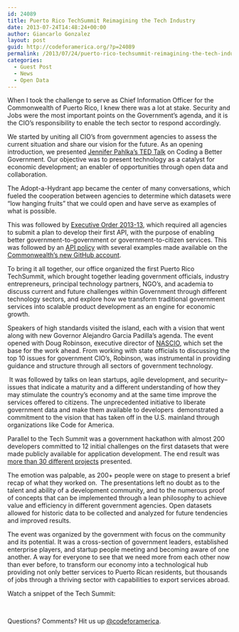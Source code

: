 ```yaml
---
id: 24089
title: Puerto Rico TechSummit Reimagining the Tech Industry
date: 2013-07-24T14:48:24+00:00
author: Giancarlo Gonzalez
layout: post
guid: http://codeforamerica.org/?p=24089
permalink: /2013/07/24/puerto-rico-techsummit-reimagining-the-tech-industry/
categories:
  - Guest Post
  - News
  - Open Data
---
```

<p dir="ltr">
  When I took the challenge to serve as Chief Information Officer for the Commonwealth of Puerto Rico, I knew there was a lot at stake. Security and Jobs were the most important points on the Government’s agenda, and it is the CIO’s responsibility to enable the tech sector to respond accordingly.
</p>

<p dir="ltr">
  We started by uniting all CIO’s from government agencies to assess the current situation and share our vision for the future. As an opening introduction, we presented <a href="http://codeforamerica.org/ted" target="_blank">Jennifer Pahlka’s TED Talk</a> on Coding a Better Government. Our objective was to present technology as a catalyst for economic development; an enabler of opportunities through open data and collaboration.
</p>

The Adopt-a-Hydrant app became the center of many conversations, which fueled the cooperation between agencies to determine which datasets were “low hanging fruits” that we could open and have serve as examples of what is possible.

This was followed by [Executive Order 2013-13](http://www2.pr.gov/agencias/estado/Documents/OE-2013/OE-2013-013.pdf), which required all agencies to submit a plan to develop their first API, with the purpose of enabling better government-to-government or government-to-citizen services. This was followed by an [API policy](http://www2.pr.gov/cio/Politicas%20y%20Procedimientos/Guia%20TIG-016.pdf) with several examples made available on the [Commonwealth’s new GitHub account](https://github.com/commonwealth-of-puerto-rico).

To bring it all together, our office organized the first Puerto Rico TechSummit, which brought together leading government officials, industry entrepreneurs, principal technology partners, NGO’s, and academia to discuss current and future challenges within Government through different technology sectors, and explore how we transform traditional government services into scalable product development as an engine for economic growth.

<p dir="ltr">
  Speakers of high standards visited the island, each with a vision that went along with new Governor Alejandro Garcia Padilla’s agenda. The event opened with Doug Robinson, executive director of <a href="https://www.nascio.org">NASCIO</a>, which set the base for the work ahead. From working with state officials to discussing the top 10 issues for government CIO’s, Robinson, was instrumental in providing guidance and structure through all sectors of government technology.
</p>

 It was followed by talks on lean startups, agile development, and security&#8211;issues that indicate a maturity and a different understanding of how they may stimulate the country&#8217;s economy and at the same time improve the services offered to citizens. The unprecedented initiative to liberate government data and make them available to developers  demonstrated a commitment to the vision that has taken off in the U.S. mainland through organizations like Code for America.

Parallel to the Tech Summit was a government hackathon with almost 200 developers committed to 12 initial challenges on the first datasets that were made publicly available for application development. The end result was [more than 30 different projects](http://artzub.com/ghv/#user=commonwealth-of-puerto-rico) presented.

<p dir="ltr">
  The emotion was palpable, as 200+ people were on stage to present a brief recap of what they worked on.  The presentations left no doubt as to the talent and ability of a development community, and to the numerous proof of concepts that can be implemented through a lean philosophy to achieve value and efficiency in different government agencies. Open datasets allowed for historic data to be collected and analyzed for future tendencies and improved results.
</p>

<p dir="ltr">
  The event was organized by the government with focus on the community and its potential. It was a cross-section of government leaders, established enterprise players, and startup people meeting and becoming aware of one another. A way for everyone to see that we need more from each other now than ever before, to transform our economy into a technological hub providing not only better services to Puerto Rican residents, but thousands of jobs through a thriving sector with capabilities to export services abroad.
</p>

<p dir="ltr">
  Watch a snippet of the Tech Summit:
</p>



&nbsp;

Questions? Comments? Hit us up <a href="http://twitter.com/codeforamerica" target="_blank">@codeforamerica</a>.